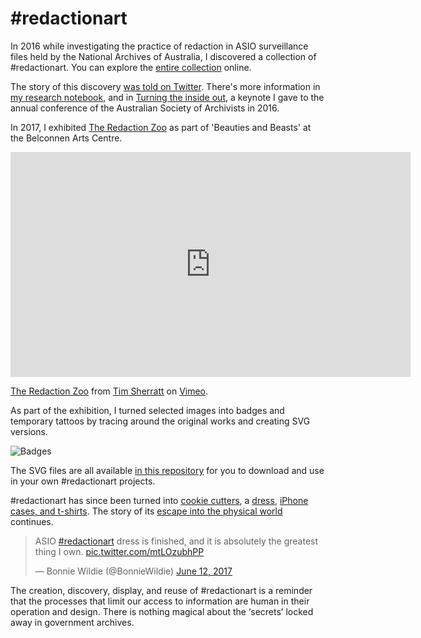 # #redactionart

In 2016 while investigating the practice of redaction in ASIO surveillance files held by the National Archives of Australia, I discovered a collection of #redactionart. You can explore the [entire collection](https://owebrowse.herokuapp.com/redactions/tags/art/) online.

The story of this discovery [was told on Twitter](https://storify.com/wragge/redaction-art). There's more information in [my research notebook](http://timsherratt.org/research-notebook/projects/immigration-recordkeeping-and-surveillance/), and in [Turning the inside out](https://dx.doi.org/10.6084/m9.figshare.4055013), a keynote I gave to the annual conference of the Australian Society of Archivists in 2016.

In 2017, I exhibited [The Redaction Zoo](https://vimeo.com/wragge/redactionart) as part of 'Beauties and Beasts' at the Belconnen Arts Centre.

<iframe src="https://player.vimeo.com/video/215976633" width="640" height="360" frameborder="0" webkitallowfullscreen mozallowfullscreen allowfullscreen></iframe>
<p><a href="https://vimeo.com/215976633">The Redaction Zoo</a> from <a href="https://vimeo.com/wragge">Tim Sherratt</a> on <a href="https://vimeo.com">Vimeo</a>.</p>

As part of the exhibition, I turned selected images into badges and temporary tattoos by tracing around the original works and creating SVG versions.

![Badges](https://dl.dropbox.com/s/hp1u29a1ejgao37/IMG_0713.jpg)

The SVG files are all available [in this repository](https://github.com/wragge/diy-redactionart) for you to download and use in your own #redactionart projects.

\#redactionart has since been turned into [cookie cutters](https://www.thingiverse.com/thing:2379810), a [dress](https://twitter.com/BonnieWildie/status/874166580900274176), [iPhone cases, and t-shirts](https://www.redbubble.com/people/misskoko/collections/741004-redactionart). The story of its [escape into the physical world](https://storify.com/wragge/redactionart) continues.

<blockquote class="twitter-tweet" data-lang="en"><p lang="en" dir="ltr">ASIO <a href="https://twitter.com/hashtag/redactionart?src=hash&amp;ref_src=twsrc%5Etfw">#redactionart</a> dress is finished, and it is absolutely the greatest thing I own. <a href="https://t.co/mtLOzubhPP">pic.twitter.com/mtLOzubhPP</a></p>&mdash; Bonnie Wildie (@BonnieWildie) <a href="https://twitter.com/BonnieWildie/status/874166580900274176?ref_src=twsrc%5Etfw">June 12, 2017</a></blockquote>
<script async src="https://platform.twitter.com/widgets.js" charset="utf-8"></script>

The creation, discovery, display, and reuse of #redactionart is a reminder that the processes that limit our access to information are human in their operation and design. There is nothing magical about the ‘secrets’ locked away in government archives.
